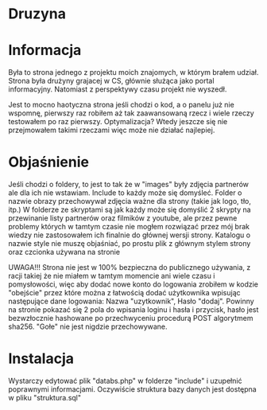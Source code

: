 # Druzyna

# Informacja

Była to strona jednego z projektu moich znajomych, w którym brałem udział.
Strona była drużyny grajacej w CS, głównie służąca jako portal informacyjny.
Natomiast z perspektywy czasu projekt nie wyszedł.

Jest to mocno haotyczna strona jeśli chodzi o kod, a o panelu już nie wspomnę, pierwszy raz robiłem aż tak zaawansowaną rzecz i wiele rzeczy testowałem po raz pierwszy.
Optymalizacja? Wtedy jeszcze się nie przejmowałem takimi rzeczami więc może nie działać najlepiej.

# Objaśnienie

Jeśli chodzi o foldery, to jest to tak że w "images" były zdjęcia partnerów ale dla ich nie wstawiam.
Include to każdy może się domyśleć.
Folder o nazwie obrazy przechowywał zdjęcia ważne dla strony (takie jak logo, tło, itp.)
W folderze ze skryptami są jak każdy może się domyślić 2 skrypty na przewinanie listy partnerów oraz filmików z youtube,
ale przez pewne problemy których w tamtym czasie nie mogłem rozwiązać przez mój brak wiedzy nie zastosowałem ich finalnie do głównej wersji strony.
Katalogu o nazwie style nie muszę objaśniać, po prostu plik z głównym stylem strony oraz czcionka używana na stronie

UWAGA!!!
Strona nie jest w 100% bezpieczna do publicznego używania, z racji takiej że nie miałem w tamtym momencie ani wiele czasu i pomysłowości,
więc aby dodać nowe konto do logowania zrobiłem w kodzie "obejście" przez które można z łatwością dodać użytkownika wpisując następujące dane logowania: Nazwa "uzytkownik", Hasło "dodaj".
Powinny na stronie pokazać się 2 pola do wpisania loginu i hasła i przycisk, hasło jest bezwzłocznie hashowane po przechwyceniu procedurą POST algorytmem sha256. "Gołe" nie jest nigdzie przechowywane.

# Instalacja

Wystarczy edytować plik "databs.php" w folderze "include" i uzupełnić poprawnymi informacjami. Oczywiście struktura bazy danych jest dostępna w pliku "struktura.sql"
